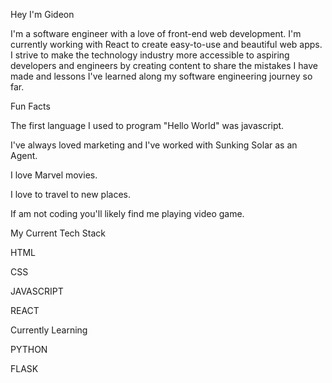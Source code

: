 Hey I'm Gideon

I'm a software engineer with a love of front-end web development. I'm currently working with React to create easy-to-use and beautiful web apps. I strive to make the technology industry more accessible to aspiring developers and engineers by creating content to share the mistakes I have made and lessons I've learned along my software engineering journey so far.

Fun Facts

The first language I used to program "Hello World" was javascript.

I've always loved marketing and I've worked with Sunking Solar as an Agent.

I love Marvel movies.

I love to travel to new places.

If am not coding you'll likely find me playing video game.

My Current Tech Stack

HTML

CSS

JAVASCRIPT

REACT

Currently Learning

PYTHON

FLASK
